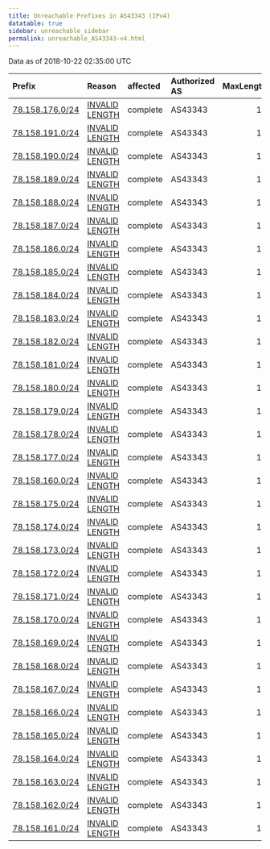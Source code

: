 ```yaml
---
title: Unreachable Prefixes in AS43343 (IPv4)
datatable: true
sidebar: unreachable_sidebar
permalink: unreachable_AS43343-v4.html
---
```


Data as of 2018-10-22 02:35:00 UTC


<div class="datatable-begin"></div>

| Prefix                                                   | Reason                                                                                                    | affected   | Authorized AS   |   MaxLength | Anchor                                         |   unreachable /24s |
|:---------------------------------------------------------|:----------------------------------------------------------------------------------------------------------|:-----------|:----------------|------------:|:-----------------------------------------------|-------------------:|
| [78.158.176.0/24](https://stat.ripe.net/78.158.176.0/24) | [INVALID LENGTH](https://rpki-validator.ripe.net/announcement-preview?asn=AS43343&prefix=78.158.176.0/24) | complete   | AS43343         |          19 | [RIPE](unreachable_RIPE_NCC_RPKI_Root-v4.html) |                  1 |
| [78.158.191.0/24](https://stat.ripe.net/78.158.191.0/24) | [INVALID LENGTH](https://rpki-validator.ripe.net/announcement-preview?asn=AS43343&prefix=78.158.191.0/24) | complete   | AS43343         |          19 | [RIPE](unreachable_RIPE_NCC_RPKI_Root-v4.html) |                  1 |
| [78.158.190.0/24](https://stat.ripe.net/78.158.190.0/24) | [INVALID LENGTH](https://rpki-validator.ripe.net/announcement-preview?asn=AS43343&prefix=78.158.190.0/24) | complete   | AS43343         |          19 | [RIPE](unreachable_RIPE_NCC_RPKI_Root-v4.html) |                  1 |
| [78.158.189.0/24](https://stat.ripe.net/78.158.189.0/24) | [INVALID LENGTH](https://rpki-validator.ripe.net/announcement-preview?asn=AS43343&prefix=78.158.189.0/24) | complete   | AS43343         |          19 | [RIPE](unreachable_RIPE_NCC_RPKI_Root-v4.html) |                  1 |
| [78.158.188.0/24](https://stat.ripe.net/78.158.188.0/24) | [INVALID LENGTH](https://rpki-validator.ripe.net/announcement-preview?asn=AS43343&prefix=78.158.188.0/24) | complete   | AS43343         |          19 | [RIPE](unreachable_RIPE_NCC_RPKI_Root-v4.html) |                  1 |
| [78.158.187.0/24](https://stat.ripe.net/78.158.187.0/24) | [INVALID LENGTH](https://rpki-validator.ripe.net/announcement-preview?asn=AS43343&prefix=78.158.187.0/24) | complete   | AS43343         |          19 | [RIPE](unreachable_RIPE_NCC_RPKI_Root-v4.html) |                  1 |
| [78.158.186.0/24](https://stat.ripe.net/78.158.186.0/24) | [INVALID LENGTH](https://rpki-validator.ripe.net/announcement-preview?asn=AS43343&prefix=78.158.186.0/24) | complete   | AS43343         |          19 | [RIPE](unreachable_RIPE_NCC_RPKI_Root-v4.html) |                  1 |
| [78.158.185.0/24](https://stat.ripe.net/78.158.185.0/24) | [INVALID LENGTH](https://rpki-validator.ripe.net/announcement-preview?asn=AS43343&prefix=78.158.185.0/24) | complete   | AS43343         |          19 | [RIPE](unreachable_RIPE_NCC_RPKI_Root-v4.html) |                  1 |
| [78.158.184.0/24](https://stat.ripe.net/78.158.184.0/24) | [INVALID LENGTH](https://rpki-validator.ripe.net/announcement-preview?asn=AS43343&prefix=78.158.184.0/24) | complete   | AS43343         |          19 | [RIPE](unreachable_RIPE_NCC_RPKI_Root-v4.html) |                  1 |
| [78.158.183.0/24](https://stat.ripe.net/78.158.183.0/24) | [INVALID LENGTH](https://rpki-validator.ripe.net/announcement-preview?asn=AS43343&prefix=78.158.183.0/24) | complete   | AS43343         |          19 | [RIPE](unreachable_RIPE_NCC_RPKI_Root-v4.html) |                  1 |
| [78.158.182.0/24](https://stat.ripe.net/78.158.182.0/24) | [INVALID LENGTH](https://rpki-validator.ripe.net/announcement-preview?asn=AS43343&prefix=78.158.182.0/24) | complete   | AS43343         |          19 | [RIPE](unreachable_RIPE_NCC_RPKI_Root-v4.html) |                  1 |
| [78.158.181.0/24](https://stat.ripe.net/78.158.181.0/24) | [INVALID LENGTH](https://rpki-validator.ripe.net/announcement-preview?asn=AS43343&prefix=78.158.181.0/24) | complete   | AS43343         |          19 | [RIPE](unreachable_RIPE_NCC_RPKI_Root-v4.html) |                  1 |
| [78.158.180.0/24](https://stat.ripe.net/78.158.180.0/24) | [INVALID LENGTH](https://rpki-validator.ripe.net/announcement-preview?asn=AS43343&prefix=78.158.180.0/24) | complete   | AS43343         |          19 | [RIPE](unreachable_RIPE_NCC_RPKI_Root-v4.html) |                  1 |
| [78.158.179.0/24](https://stat.ripe.net/78.158.179.0/24) | [INVALID LENGTH](https://rpki-validator.ripe.net/announcement-preview?asn=AS43343&prefix=78.158.179.0/24) | complete   | AS43343         |          19 | [RIPE](unreachable_RIPE_NCC_RPKI_Root-v4.html) |                  1 |
| [78.158.178.0/24](https://stat.ripe.net/78.158.178.0/24) | [INVALID LENGTH](https://rpki-validator.ripe.net/announcement-preview?asn=AS43343&prefix=78.158.178.0/24) | complete   | AS43343         |          19 | [RIPE](unreachable_RIPE_NCC_RPKI_Root-v4.html) |                  1 |
| [78.158.177.0/24](https://stat.ripe.net/78.158.177.0/24) | [INVALID LENGTH](https://rpki-validator.ripe.net/announcement-preview?asn=AS43343&prefix=78.158.177.0/24) | complete   | AS43343         |          19 | [RIPE](unreachable_RIPE_NCC_RPKI_Root-v4.html) |                  1 |
| [78.158.160.0/24](https://stat.ripe.net/78.158.160.0/24) | [INVALID LENGTH](https://rpki-validator.ripe.net/announcement-preview?asn=AS43343&prefix=78.158.160.0/24) | complete   | AS43343         |          19 | [RIPE](unreachable_RIPE_NCC_RPKI_Root-v4.html) |                  1 |
| [78.158.175.0/24](https://stat.ripe.net/78.158.175.0/24) | [INVALID LENGTH](https://rpki-validator.ripe.net/announcement-preview?asn=AS43343&prefix=78.158.175.0/24) | complete   | AS43343         |          19 | [RIPE](unreachable_RIPE_NCC_RPKI_Root-v4.html) |                  1 |
| [78.158.174.0/24](https://stat.ripe.net/78.158.174.0/24) | [INVALID LENGTH](https://rpki-validator.ripe.net/announcement-preview?asn=AS43343&prefix=78.158.174.0/24) | complete   | AS43343         |          19 | [RIPE](unreachable_RIPE_NCC_RPKI_Root-v4.html) |                  1 |
| [78.158.173.0/24](https://stat.ripe.net/78.158.173.0/24) | [INVALID LENGTH](https://rpki-validator.ripe.net/announcement-preview?asn=AS43343&prefix=78.158.173.0/24) | complete   | AS43343         |          19 | [RIPE](unreachable_RIPE_NCC_RPKI_Root-v4.html) |                  1 |
| [78.158.172.0/24](https://stat.ripe.net/78.158.172.0/24) | [INVALID LENGTH](https://rpki-validator.ripe.net/announcement-preview?asn=AS43343&prefix=78.158.172.0/24) | complete   | AS43343         |          19 | [RIPE](unreachable_RIPE_NCC_RPKI_Root-v4.html) |                  1 |
| [78.158.171.0/24](https://stat.ripe.net/78.158.171.0/24) | [INVALID LENGTH](https://rpki-validator.ripe.net/announcement-preview?asn=AS43343&prefix=78.158.171.0/24) | complete   | AS43343         |          19 | [RIPE](unreachable_RIPE_NCC_RPKI_Root-v4.html) |                  1 |
| [78.158.170.0/24](https://stat.ripe.net/78.158.170.0/24) | [INVALID LENGTH](https://rpki-validator.ripe.net/announcement-preview?asn=AS43343&prefix=78.158.170.0/24) | complete   | AS43343         |          19 | [RIPE](unreachable_RIPE_NCC_RPKI_Root-v4.html) |                  1 |
| [78.158.169.0/24](https://stat.ripe.net/78.158.169.0/24) | [INVALID LENGTH](https://rpki-validator.ripe.net/announcement-preview?asn=AS43343&prefix=78.158.169.0/24) | complete   | AS43343         |          19 | [RIPE](unreachable_RIPE_NCC_RPKI_Root-v4.html) |                  1 |
| [78.158.168.0/24](https://stat.ripe.net/78.158.168.0/24) | [INVALID LENGTH](https://rpki-validator.ripe.net/announcement-preview?asn=AS43343&prefix=78.158.168.0/24) | complete   | AS43343         |          19 | [RIPE](unreachable_RIPE_NCC_RPKI_Root-v4.html) |                  1 |
| [78.158.167.0/24](https://stat.ripe.net/78.158.167.0/24) | [INVALID LENGTH](https://rpki-validator.ripe.net/announcement-preview?asn=AS43343&prefix=78.158.167.0/24) | complete   | AS43343         |          19 | [RIPE](unreachable_RIPE_NCC_RPKI_Root-v4.html) |                  1 |
| [78.158.166.0/24](https://stat.ripe.net/78.158.166.0/24) | [INVALID LENGTH](https://rpki-validator.ripe.net/announcement-preview?asn=AS43343&prefix=78.158.166.0/24) | complete   | AS43343         |          19 | [RIPE](unreachable_RIPE_NCC_RPKI_Root-v4.html) |                  1 |
| [78.158.165.0/24](https://stat.ripe.net/78.158.165.0/24) | [INVALID LENGTH](https://rpki-validator.ripe.net/announcement-preview?asn=AS43343&prefix=78.158.165.0/24) | complete   | AS43343         |          19 | [RIPE](unreachable_RIPE_NCC_RPKI_Root-v4.html) |                  1 |
| [78.158.164.0/24](https://stat.ripe.net/78.158.164.0/24) | [INVALID LENGTH](https://rpki-validator.ripe.net/announcement-preview?asn=AS43343&prefix=78.158.164.0/24) | complete   | AS43343         |          19 | [RIPE](unreachable_RIPE_NCC_RPKI_Root-v4.html) |                  1 |
| [78.158.163.0/24](https://stat.ripe.net/78.158.163.0/24) | [INVALID LENGTH](https://rpki-validator.ripe.net/announcement-preview?asn=AS43343&prefix=78.158.163.0/24) | complete   | AS43343         |          19 | [RIPE](unreachable_RIPE_NCC_RPKI_Root-v4.html) |                  1 |
| [78.158.162.0/24](https://stat.ripe.net/78.158.162.0/24) | [INVALID LENGTH](https://rpki-validator.ripe.net/announcement-preview?asn=AS43343&prefix=78.158.162.0/24) | complete   | AS43343         |          19 | [RIPE](unreachable_RIPE_NCC_RPKI_Root-v4.html) |                  1 |
| [78.158.161.0/24](https://stat.ripe.net/78.158.161.0/24) | [INVALID LENGTH](https://rpki-validator.ripe.net/announcement-preview?asn=AS43343&prefix=78.158.161.0/24) | complete   | AS43343         |          19 | [RIPE](unreachable_RIPE_NCC_RPKI_Root-v4.html) |                  1 |

<div class="datatable-end"></div>